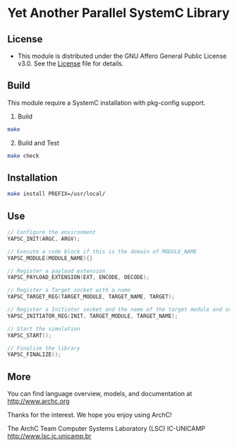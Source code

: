 Yet Another Parallel SystemC Library
=====


License
-------
 - This module is distributed under the GNU Affero General Public License v3.0.
   See the [License](LICENSE.TXT) file for details.

Build
------------
This module require a SystemC installation with pkg-config support.

1. Build
```bash
make
```

2. Build and Test
```bash
make check
```

Installation
------------

```bash
make install PREFIX=/usr/local/
```

Use
---

```C
// Configure the environment
YAPSC_INIT(ARGC, ARGV);

// Execute a code block if this is the domain of MODULE_NAME
YAPSC_MODULE(MODULE_NAME){}

// Register a payload extension
YAPSC_PAYLOAD_EXTENSION(EXT, ENCODE, DECODE);

// Register a Target socket with a name
YAPSC_TARGET_REG(TARGET_MODULE, TARGET_NAME, TARGET);

// Register a Initiator socket and the name of the target module and socket
YAPSC_INITIATOR_REG(INIT, TARGET_MODULE, TARGET_NAME);

// Start the simulation
YAPSC_START();

// Finalize the library
YAPSC_FINALIZE();
```


More
----

You can find language overview, models, and documentation at
http://www.archc.org

Thanks for the interest. We hope you enjoy using ArchC!

The ArchC Team
Computer Systems Laboratory (LSC)
IC-UNICAMP
http://www.lsc.ic.unicamp.br

